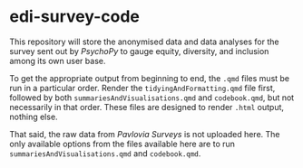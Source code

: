 # edi-survey-code

This repository will store the anonymised data and data analyses for the survey sent out by *PsychoPy* to gauge equity, diversity, and inclusion among its own user base.

To get the appropriate output from beginning to end, the `.qmd` files must be run in a particular order. Render the `tidyingAndFormatting.qmd` file first, followed by both `summariesAndVisualisations.qmd` and `codebook.qmd`, but not necessarily in that order. These files are designed to render `.html` output, nothing else.

That said, the raw data from *Pavlovia Surveys* is not uploaded here. The only available options from the files available here are to run `summariesAndVisualisations.qmd` and `codebook.qmd`.